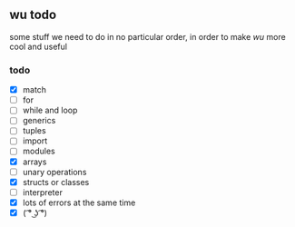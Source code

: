 ## wu todo

some stuff we need to do in no particular order, in order to make *wu* more cool and useful

### todo

- [x] match
- [ ] for
- [ ] while and loop
- [ ] generics
- [ ] tuples
- [ ] import
- [ ] modules
- [x] arrays
- [ ] unary operations
- [x] structs or classes
- [ ] interpreter
- [x] lots of errors at the same time
- [x] ( ͡° ͜ʖ ͡°)

